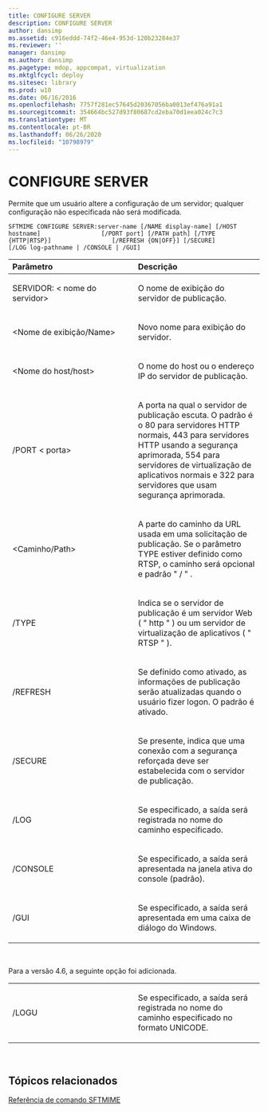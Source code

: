 ```yaml
---
title: CONFIGURE SERVER
description: CONFIGURE SERVER
author: dansimp
ms.assetid: c916eddd-74f2-46e4-953d-120b23284e37
ms.reviewer: ''
manager: dansimp
ms.author: dansimp
ms.pagetype: mdop, appcompat, virtualization
ms.mktglfcycl: deploy
ms.sitesec: library
ms.prod: w10
ms.date: 06/16/2016
ms.openlocfilehash: 7757f281ec57645d20367056ba0013ef476a91a1
ms.sourcegitcommit: 354664bc527d93f80687cd2eba70d1eea024c7c3
ms.translationtype: MT
ms.contentlocale: pt-BR
ms.lasthandoff: 06/26/2020
ms.locfileid: "10798979"
---
```

# CONFIGURE SERVER


Permite que um usuário altere a configuração de um servidor; qualquer configuração não especificada não será modificada.

`SFTMIME CONFIGURE SERVER:server-name [/NAME display-name] [/HOST hostname]                 [/PORT port] [/PATH path] [/TYPE {HTTP|RTSP}]                 [/REFRESH {ON|OFF}] [/SECURE]                 [/LOG log-pathname | /CONSOLE | /GUI]`

<table>
<colgroup>
<col width="50%" />
<col width="50%" />
</colgroup>
<thead>
<tr class="header">
<th align="left">Parâmetro</th>
<th align="left">Descrição</th>
</tr>
</thead>
<tbody>
<tr class="odd">
<td align="left"><p>SERVIDOR: &lt; nome do servidor&gt;</p></td>
<td align="left"><p>O nome de exibição do servidor de publicação.</p></td>
</tr>
<tr class="even">
<td align="left"><p>&lt;Nome de exibição/Name&gt;</p></td>
<td align="left"><p>Novo nome para exibição do servidor.</p></td>
</tr>
<tr class="odd">
<td align="left"><p>&lt;Nome do host/host&gt;</p></td>
<td align="left"><p>O nome do host ou o endereço IP do servidor de publicação.</p></td>
</tr>
<tr class="even">
<td align="left"><p>/PORT &lt; porta&gt;</p></td>
<td align="left"><p>A porta na qual o servidor de publicação escuta. O padrão é o 80 para servidores HTTP normais, 443 para servidores HTTP usando a segurança aprimorada, 554 para servidores de virtualização de aplicativos normais e 322 para servidores que usam segurança aprimorada.</p></td>
</tr>
<tr class="odd">
<td align="left"><p>&lt;Caminho/Path&gt;</p></td>
<td align="left"><p>A parte do caminho da URL usada em uma solicitação de publicação. Se o parâmetro TYPE estiver definido como RTSP, o caminho será opcional e padrão &quot; / &quot; .</p></td>
</tr>
<tr class="even">
<td align="left"><p>/TYPE</p></td>
<td align="left"><p>Indica se o servidor de publicação é um servidor Web ( &quot; http &quot; ) ou um servidor de virtualização de aplicativos ( &quot; RTSP &quot; ).</p></td>
</tr>
<tr class="odd">
<td align="left"><p>/REFRESH</p></td>
<td align="left"><p>Se definido como ativado, as informações de publicação serão atualizadas quando o usuário fizer logon. O padrão é ativado.</p></td>
</tr>
<tr class="even">
<td align="left"><p>/SECURE</p></td>
<td align="left"><p>Se presente, indica que uma conexão com a segurança reforçada deve ser estabelecida com o servidor de publicação.</p></td>
</tr>
<tr class="odd">
<td align="left"><p>/LOG</p></td>
<td align="left"><p>Se especificado, a saída será registrada no nome do caminho especificado.</p></td>
</tr>
<tr class="even">
<td align="left"><p>/CONSOLE</p></td>
<td align="left"><p>Se especificado, a saída será apresentada na janela ativa do console (padrão).</p></td>
</tr>
<tr class="odd">
<td align="left"><p>/GUI</p></td>
<td align="left"><p>Se especificado, a saída será apresentada em uma caixa de diálogo do Windows.</p></td>
</tr>
</tbody>
</table>

 

Para a versão 4.6, a seguinte opção foi adicionada.

<table>
<colgroup>
<col width="50%" />
<col width="50%" />
</colgroup>
<tbody>
<tr class="odd">
<td align="left"><p>/LOGU</p></td>
<td align="left"><p>Se especificado, a saída será registrada no nome do caminho especificado no formato UNICODE.</p></td>
</tr>
</tbody>
</table>

 

## Tópicos relacionados


[Referência de comando SFTMIME](sftmime--command-reference.md)

 

 






